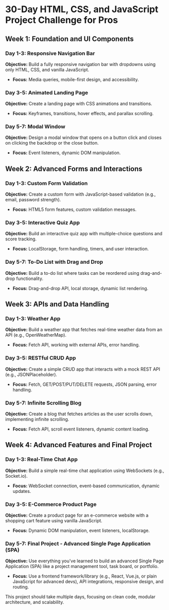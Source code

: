   <h1>30-Day HTML, CSS, and JavaScript Project Challenge for Pros</h1>

  <h2>Week 1: Foundation and UI Components</h2>

  <div>
    <h3>Day 1-3: Responsive Navigation Bar</h3>
    <p><strong>Objective:</strong> Build a fully responsive navigation bar with dropdowns using only HTML, CSS, and vanilla JavaScript.</p>
    <ul>
      <li><strong>Focus:</strong> Media queries, mobile-first design, and accessibility.</li>
    </ul>
  </div>

  <div>
    <h3>Day 3-5: Animated Landing Page</h3>
    <p><strong>Objective:</strong> Create a landing page with CSS animations and transitions.</p>
    <ul>
      <li><strong>Focus:</strong> Keyframes, transitions, hover effects, and parallax scrolling.</li>
    </ul>
  </div>

  <div>
    <h3>Day 5-7: Modal Window</h3>
    <p><strong>Objective:</strong> Design a modal window that opens on a button click and closes on clicking the backdrop or the close button.</p>
    <ul>
      <li><strong>Focus:</strong> Event listeners, dynamic DOM manipulation.</li>
    </ul>
  </div>

  <h2>Week 2: Advanced Forms and Interactions</h2>

  <div>
    <h3>Day 1-3: Custom Form Validation</h3>
    <p><strong>Objective:</strong> Create a custom form with JavaScript-based validation (e.g., email, password strength).</p>
    <ul>
      <li><strong>Focus:</strong> HTML5 form features, custom validation messages.</li>
    </ul>
  </div>

  <div>
    <h3>Day 3-5: Interactive Quiz App</h3>
    <p><strong>Objective:</strong> Build an interactive quiz app with multiple-choice questions and score tracking.</p>
    <ul>
      <li><strong>Focus:</strong> LocalStorage, form handling, timers, and user interaction.</li>
    </ul>
  </div>

  <div>
    <h3>Day 5-7: To-Do List with Drag and Drop</h3>
    <p><strong>Objective:</strong> Build a to-do list where tasks can be reordered using drag-and-drop functionality.</p>
    <ul>
      <li><strong>Focus:</strong> Drag-and-drop API, local storage, dynamic list rendering.</li>
    </ul>
  </div>

  <h2>Week 3: APIs and Data Handling</h2>

  <div>
    <h3>Day 1-3: Weather App</h3>
    <p><strong>Objective:</strong> Build a weather app that fetches real-time weather data from an API (e.g., OpenWeatherMap).</p>
    <ul>
      <li><strong>Focus:</strong> Fetch API, working with external APIs, error handling.</li>
    </ul>
  </div>

  <div>
    <h3>Day 3-5: RESTful CRUD App</h3>
    <p><strong>Objective:</strong> Create a simple CRUD app that interacts with a mock REST API (e.g., JSONPlaceholder).</p>
    <ul>
      <li><strong>Focus:</strong> Fetch, GET/POST/PUT/DELETE requests, JSON parsing, error handling.</li>
    </ul>
  </div>

  <div>
    <h3>Day 5-7: Infinite Scrolling Blog</h3>
    <p><strong>Objective:</strong> Create a blog that fetches articles as the user scrolls down, implementing infinite scrolling.</p>
    <ul>
      <li><strong>Focus:</strong> Fetch API, scroll event listeners, dynamic content loading.</li>
    </ul>
  </div>

  <h2>Week 4: Advanced Features and Final Project</h2>

  <div>
    <h3>Day 1-3: Real-Time Chat App</h3>
    <p><strong>Objective:</strong> Build a simple real-time chat application using WebSockets (e.g., Socket.io).</p>
    <ul>
      <li><strong>Focus:</strong> WebSocket connection, event-based communication, dynamic updates.</li>
    </ul>
  </div>

  <div>
    <h3>Day 3-5: E-Commerce Product Page</h3>
    <p><strong>Objective:</strong> Create a product page for an e-commerce website with a shopping cart feature using vanilla JavaScript.</p>
    <ul>
      <li><strong>Focus:</strong> Dynamic DOM manipulation, event listeners, localStorage.</li>
    </ul>
  </div>

  <div>
    <h3>Day 5-7: Final Project - Advanced Single Page Application (SPA)</h3>
    <p><strong>Objective:</strong> Use everything you've learned to build an advanced Single Page Application (SPA) like a project management tool, task board, or portfolio.</p>
    <ul>
      <li><strong>Focus:</strong> Use a frontend framework/library (e.g., React, Vue.js, or plain JavaScript for advanced devs), API integrations, responsive design, and routing.</li>
    </ul>
    <p>This project should take multiple days, focusing on clean code, modular architecture, and scalability.</p>
  </div>

